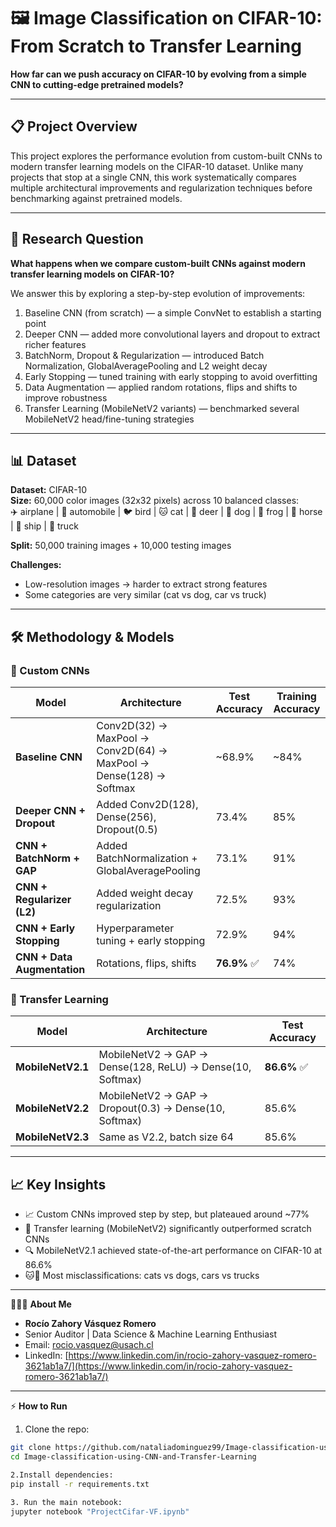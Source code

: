 # 🖼️ Image Classification on CIFAR-10: From Scratch to Transfer Learning

**How far can we push accuracy on CIFAR-10 by evolving from a simple CNN to cutting-edge pretrained models?**

---

## 📋 Project Overview

This project explores the performance evolution from custom-built CNNs to modern transfer learning models on the CIFAR-10 dataset. Unlike many projects that stop at a single CNN, this work systematically compares multiple architectural improvements and regularization techniques before benchmarking against pretrained models.

---

## 🎯 Research Question

**What happens when we compare custom-built CNNs against modern transfer learning models on CIFAR-10?**

We answer this by exploring a step-by-step evolution of improvements:

1. Baseline CNN (from scratch) — a simple ConvNet to establish a starting point
2. Deeper CNN — added more convolutional layers and dropout to extract richer features
3. BatchNorm, Dropout & Regularization — introduced Batch Normalization, GlobalAveragePooling and L2 weight decay
4. Early Stopping — tuned training with early stopping to avoid overfitting
5. Data Augmentation — applied random rotations, flips and shifts to improve robustness
6. Transfer Learning (MobileNetV2 variants) — benchmarked several MobileNetV2 head/fine-tuning strategies

---

## 📊 Dataset

**Dataset:** CIFAR-10  
**Size:** 60,000 color images (32x32 pixels) across 10 balanced classes:  
✈️ airplane | 🚗 automobile | 🐦 bird | 🐱 cat | 🦌 deer | 🐶 dog | 🐸 frog | 🐴 horse | 🚢 ship | 🚚 truck  

**Split:** 50,000 training images + 10,000 testing images  

**Challenges:**
- Low-resolution images → harder to extract strong features
- Some categories are very similar (cat vs dog, car vs truck)

---

## 🛠️ Methodology & Models

### 🔹 Custom CNNs

| Model | Architecture | Test Accuracy | Training Accuracy |
|-------|-------------|---------------|-------------------|
| **Baseline CNN** | Conv2D(32) → MaxPool → Conv2D(64) → MaxPool → Dense(128) → Softmax | ~68.9% | ~84% |
| **Deeper CNN + Dropout** | Added Conv2D(128), Dense(256), Dropout(0.5) | 73.4% | 85% |
| **CNN + BatchNorm + GAP** | Added BatchNormalization + GlobalAveragePooling | 73.1% | 91% |
| **CNN + Regularizer (L2)** | Added weight decay regularization | 72.5% | 93% |
| **CNN + Early Stopping** | Hyperparameter tuning + early stopping | 72.9% | 94% |
| **CNN + Data Augmentation** | Rotations, flips, shifts | **76.9%** ✅ | 74% |

### 🔹 Transfer Learning

| Model | Architecture | Test Accuracy |
|-------|-------------|---------------|
| **MobileNetV2.1** | MobileNetV2 → GAP → Dense(128, ReLU) → Dense(10, Softmax) | **86.6%** ✅ |
| **MobileNetV2.2** | MobileNetV2 → GAP → Dropout(0.3) → Dense(10, Softmax) | 85.6% |
| **MobileNetV2.3** | Same as V2.2, batch size 64 | 85.6% |

---

## 📈 Key Insights

- 📈 Custom CNNs improved step by step, but plateaued around ~77%
- 🧠 Transfer learning (MobileNetV2) significantly outperformed scratch CNNs
- 🔍 MobileNetV2.1 achieved state-of-the-art performance on CIFAR-10 at 86.6%
- 🐱🐶 Most misclassifications: cats vs dogs, cars vs trucks

---

🙋🏽‍♀️ **About Me**

- **Rocío Zahory Vásquez Romero**  
- Senior Auditor | Data Science & Machine Learning Enthusiast  
- Email: rocio.vasquez@usach.cl  
- LinkedIn: [https://www.linkedin.com/in/rocio-zahory-vasquez-romero-3621ab1a7/](https://www.linkedin.com/in/rocio-zahory-vasquez-romero-3621ab1a7/)

---
⚡ **How to Run**

1. Clone the repo:  
```bash
git clone https://github.com/nataliadominguez99/Image-classification-using-CNN-and-Transfer-Learning.git
cd Image-classification-using-CNN-and-Transfer-Learning

2.Install dependencies:
pip install -r requirements.txt

3. Run the main notebook: 
jupyter notebook "ProjectCifar-VF.ipynb"




